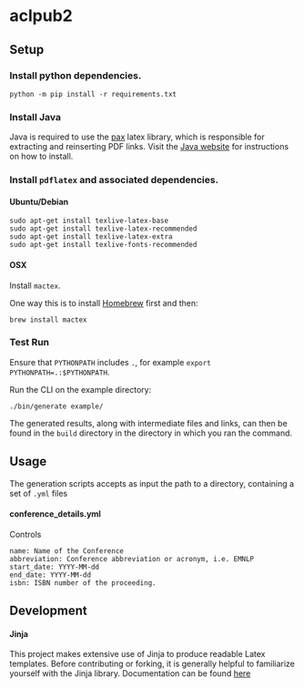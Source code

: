# aclpub2

## Setup
### Install python dependencies.
```
python -m pip install -r requirements.txt
```

### Install Java
Java is required to use the [pax](https://ctan.org/pkg/pax?lang=en) latex library,
which is responsible for extracting and reinserting PDF links.
Visit the [Java website](https://www.java.com/) for instructions on how to install.

### Install `pdflatex` and associated dependencies.
#### Ubuntu/Debian
```
sudo apt-get install texlive-latex-base
sudo apt-get install texlive-latex-recommended
sudo apt-get install texlive-latex-extra
sudo apt-get install texlive-fonts-recommended
```

#### OSX
Install `mactex`.

One way this is to install [Homebrew](https://brew.sh) first and then:
```
brew install mactex
```

### Test Run
Ensure that `PYTHONPATH` includes `.`, for example `export PYTHONPATH=.:$PYTHONPATH`.

Run the CLI on the example directory:
```
./bin/generate example/
```
The generated results, along with intermediate files and links, can then be found in
the `build` directory in the directory in which you ran the command.


## Usage
The generation scripts accepts as input the path to a directory, containing a set of `.yml` files 

#### conference_details.yml
Controls 
```
name: Name of the Conference
abbreviation: Conference abbreviation or acronym, i.e. EMNLP
start_date: YYYY-MM-dd
end_date: YYYY-MM-dd
isbn: ISBN number of the proceeding.
```



## Development
#### Jinja
This project makes extensive use of Jinja to produce readable Latex templates.
Before contributing or forking, it is generally helpful to familiarize yourself with
the Jinja library. Documentation can be found [here](ttps://jinja.palletsprojects.com/en/2.11.x/templates/https://jinja.palletsprojects.com/en/2.11.x/templates/)


